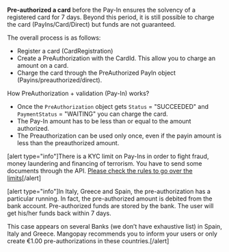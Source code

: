 **Pre-authorized a card** before the Pay-In ensures the solvency of a registered card for 7 days. Beyond this period, it is still possible to charge the card (PayIns/Card/Direct) but funds are not guaranteed.

The overall process is as follows:
* Register a card (CardRegistration)
* Create a PreAuthorization with the CardId. This allow you to charge an amount on a card.
* Charge the card through the PreAuthorized PayIn object (Payins/preauthorized/direct).

How PreAuthorization + validation (Pay-In) works?

* Once the `PreAuthorization` object gets `Status` = "SUCCEEDED" and `PaymentStatus` = "WAITING" you can charge the card.
* The Pay-In amount has to be less than or equal to the amount authorized.
* The Preauthorization can be used only once, even if the payin amount is less than the preauthorized amount.

[alert type="info"]There is a KYC limit on Pay-Ins in order to fight fraud, money laundering and financing of terrorism. You have to send some documents through the API. [Please check the rules to go over the limits](/guide/kyc)[/alert]

[alert type="info"]In Italy, Greece and Spain, the pre-authorization has a particular running. In fact, the pre-authorized amount is debited from the bank account. Pre-authorized funds are stored by the bank. The user will get his/her funds back within 7 days.

This case appears on several Banks (we don’t have exhaustive list) in Spain, Italy and Greece. Mangopay recommends you to inform your users or only create €1.00 pre-authorizations in these countries.[/alert]